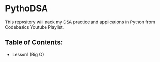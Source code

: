 # PythoDSA
This repository will track my DSA practice and applications in Python from Codebasics Youtube Playlist.
## Table of Contents:
- Lesson1 (Big O)